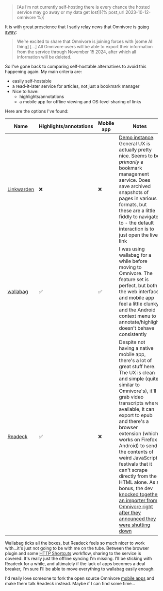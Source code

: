 > [As I’m not currently self-hosting there is every chance the hosted service may go away or my data get lost]({% post_url 2023-10-12-omnivore %})

It is with great prescience that I sadly relay news that Omnivore is [going away](https://blog.omnivore.app/p/details-on-omnivore-shutting-down):

> We’re excited to share that Omnivore is joining forces with [some AI thing] [...] All Omnivore users will be able to export their information from the service through November 15 2024, after which all information will be deleted.

So I've gone back to comparing self-hostable alternatives to avoid this happening again. My main criteria are:
- easily self-hostable
- a read-it-later service for articles, not just a bookmark manager
- Nice to have:
	- highlights/annotations
	- a mobile app for offline viewing and OS-level sharing of links

Here are the options I've found:

Name | Highlights/annotations | Mobile app | Notes
-|-|-|-
[Linkwarden](https://linkwarden.app/) | ❌ | ❌ | [Demo instance](https://demo.linkwarden.app/). General UX is actually pretty nice. Seems to be _primarily_ a bookmark management service. Does save archived snapshots of pages in various formats, but these are a little fiddly to navigate to - the default interaction is to just open the live link
[wallabag](https://github.com/wallabag/wallabag) | ✅ | ✅ | I was using wallabag for a while before moving to Omnivore. The feature set is perfect, but both the web interface and mobile app feel a little clunky and the Android context menu to annotate/highlight doesn't behave consistently
[Readeck](https://readeck.org/en/) | ✅ | ❌ | Despite not having a native mobile app, there's a lot of great stuff here. The UX is clean and simple (quite similar to Omnivore's), it'll grab video transcripts where available, it can export to epub and there's a browser extension (which works on Firefox Android) to send the contents of weird JavaScript festivals that it can't scrape directly from the HTML alone. As a bonus, the dev [knocked together an importer from Omnivore right after they announced they were shutting down](https://codeberg.org/readeck/readeck/pulls/270)

Wallabag ticks all the boxes, but Readeck feels so much nicer to work with...it's just not going to be with me on the tube. Between the browser plugin and some [HTTP Shortcuts](https://http-shortcuts.rmy.ch/) workflow, sharing to the service is covered. It's really just the offline syncing I'm missing. I'll be sticking with Readeck for a while, and ultimately if the  lack of apps becomes a deal breaker, I'm sure I'll be able to move everything to wallabag easily enough.

I'd really love someone to fork the open source Omnivore [mobile apps](https://github.com/omnivore-app/omnivore) and make them talk Readeck instead. Maybe if I can find some time...
